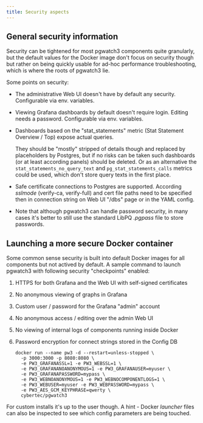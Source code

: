 ```yaml
---
title: Security aspects
---
```


## General security information

Security can be tightened for most pgwatch3 components quite granularly,
but the default values for the Docker image don't focus on security
though but rather on being quickly usable for ad-hoc performance
troubleshooting, which is where the roots of pgwatch3 lie.

Some points on security:

-   The administrative Web UI doesn't have by default any security.
    Configurable via env. variables.

-   Viewing Grafana dashboards by default doesn't require login.
    Editing needs a password. Configurable via env. variables.

-   Dashboards based on the "stat_statements" metric (Stat Statement
    Overview / Top) expose actual queries.

    They should be "mostly" stripped of details though and replaced by
    placeholders by Postgres, but if no risks can be taken such
    dashboards (or at least according panels) should be deleted. Or as
    an alternative the `stat_statements_no_query_text` and
    `pg_stat_statements_calls` metrics could be used, which don't
    store query texts in the first place.

-   Safe certificate connections to Postgres are supported. According 
    *sslmode* (verify-ca, verify-full) and cert file paths
    need to be specified then in connection string on Web UI "/dbs" page 
    or in the YAML config.

-   Note that although pgwatch3 can handle password security, in many
    cases it's better to still use the standard LibPQ *.pgpass* file to
    store passwords.

## Launching a more secure Docker container

Some common sense security is built into default Docker images for all
components but not actived by default. A sample command to launch
pgwatch3 with following security "checkpoints" enabled:

1.  HTTPS for both Grafana and the Web UI with self-signed certificates
1.  No anonymous viewing of graphs in Grafana
1.  Custom user / password for the Grafana "admin" account
1.  No anonymous access / editing over the admin Web UI
1.  No viewing of internal logs of components running inside Docker
1.  Password encryption for connect strings stored in the Config DB


    ```properties
    docker run --name pw3 -d --restart=unless-stopped \
      -p 3000:3000 -p 8080:8080 \
      -e PW3_GRAFANASSL=1 -e PW3_WEBSSL=1 \
      -e PW3_GRAFANANOANONYMOUS=1 -e PW3_GRAFANAUSER=myuser \
      -e PW3_GRAFANAPASSWORD=mypass \
      -e PW3_WEBNOANONYMOUS=1 -e PW3_WEBNOCOMPONENTLOGS=1 \
      -e PW3_WEBUSER=myuser -e PW3_WEBPASSWORD=mypass \
      -e PW3_AES_GCM_KEYPHRASE=qwerty \
      cybertec/pgwatch3
    ```

For custom installs it's up to the user though. A hint - Docker
*launcher* files can also be inspected to see which config parameters
are being touched.
